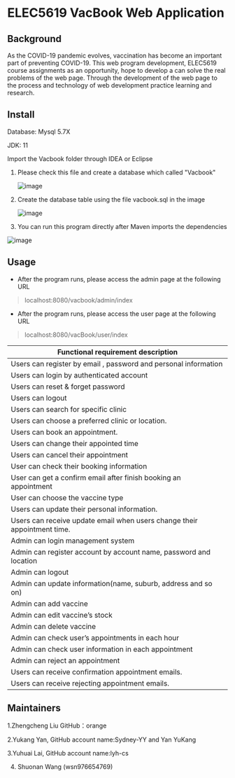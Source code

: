 # ELEC5619 VacBook Web Application

## Background

As the COVID-19 pandemic evolves, vaccination has become an important part of preventing COVID-19. This web program development, ELEC5619 course assignments as an opportunity, hope to develop a can solve the real problems of the web page. Through the development of the web page to the process and technology of web development practice learning and research.  

## Install

Database: Mysql 5.7X

JDK: 11



Import the Vacbook folder through IDEA or Eclipse  

1. Please check this file and create a database which called "Vacbook"

   ![image](https://github.com/reneeli0223/Group45md5/blob/master/src/main/resources/static/readme/image-20211018220842085.png)

2. Create the database table using the file vacbook.sql in the image

   ![image](https://github.com/reneeli0223/Group45md5/blob/master/src/main/resources/static/readme/image-20211018214934823.png)

3. You can run this program directly after Maven imports the dependencies

![image](https://github.com/reneeli0223/Group45md5/blob/master/src/main/resources/static/readme/image-20211018215916563.png)

## Usage

- After the program runs, please access the admin page at the following URL

> localhost:8080/vacbook/admin/index

- After the program runs, please access the user page at the following URL

> localhost:8080/vacBook/user/index



| **Functional requirement description**                       |
| ------------------------------------------------------------ |
| Users can register by email , password and personal information |
| Users can login by authenticated account                     |
| Users can reset & forget password                            |
| Users can logout                                             |
| Users can search for specific clinic                         |
| Users can choose a preferred clinic or location.             |
| Users can book an appointment.                               |
| Users can change their appointed time                        |
| Users can cancel their appointment                           |
| User can check their booking information                     |
| User can get a confirm email after finish booking an appointment |
| User can choose the vaccine type                             |
| Users can update their personal information.                 |
| Users can receive   update email when users change their appointment time. |
| Admin can login management system                            |
| Admin can register account by account name, password and location |
| Admin  can logout                                            |
| Admin can update information(name, suburb, address and so on) |
| Admin can add vaccine                                        |
| Admin can edit vaccine’s stock                               |
| Admin can delete vaccine                                     |
| Admin can check user’s appointments in each hour             |
| Admin can check user information in each appointment         |
| Admin can reject an appointment                              |
| Users can receive confirmation appointment emails.           |
| Users can receive rejecting appointment emails.              |



## Maintainers

1.Zhengcheng Liu GitHub：orange

2.Yukang Yan, GitHub account name:Sydney-YY and Yan YuKang

3.Yuhuai Lai, GitHub account name:lyh-cs

4. Shuonan Wang (wsn976654769)





